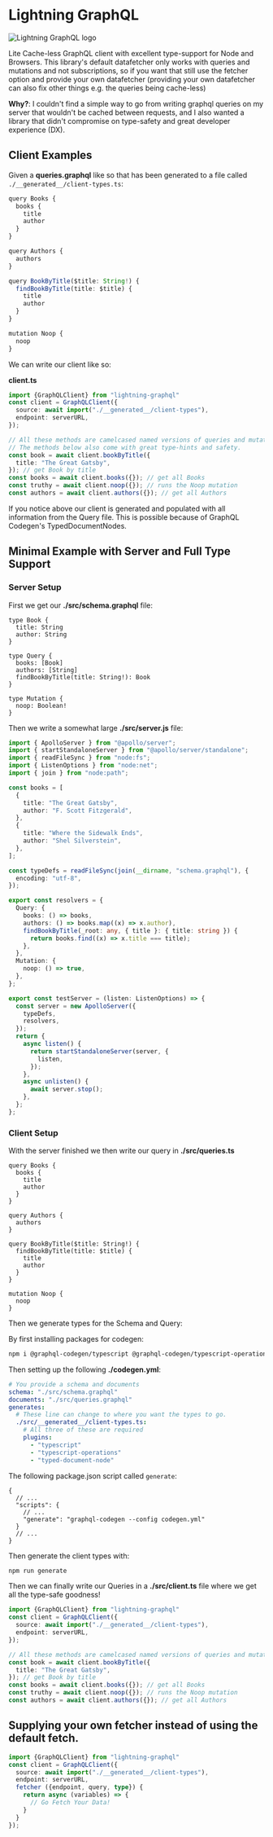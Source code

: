 # Lightning GraphQL

![Lightning GraphQL logo](./assets/lightning-graphql.png)

Lite Cache-less GraphQL client with excellent type-support for Node and Browsers.
This library's default datafetcher only works with queries and mutations and not subscriptions, so
if you want that still use the fetcher option and provide your own datafetcher (providing your own
datafetcher can also fix other things e.g. the queries being cache-less)

**Why?**: I couldn't find a simple way to go from writing graphql queries on my server that wouldn't be cached between requests, and I also wanted a library that didn't compromise on type-safety and great developer experience (DX).

## Client Examples

Given a **queries.graphql** like so that has been generated to a file called `./__generated__/client-types.ts`:

```ts
query Books {
  books {
    title
    author
  }
}

query Authors {
  authors
}

query BookByTitle($title: String!) {
  findBookByTitle(title: $title) {
    title
    author
  }
}

mutation Noop {
  noop
}
```

We can write our client like so:

**client.ts**
```ts
import {GraphQLClient} from "lightning-graphql"
const client = GraphQLClient({
  source: await import("./__generated__/client-types"),
  endpoint: serverURL,
});

// All these methods are camelcased named versions of queries and mutations written in the above queries.ts file.
// The methods below also come with great type-hints and safety.
const book = await client.bookByTitle({
  title: "The Great Gatsby",
}); // get Book by title
const books = await client.books({}); // get all Books 
const truthy = await client.noop({}); // runs the Noop mutation
const authors = await client.authors({}); // get all Authors 
```

If you notice above our client is generated and populated with all information from the Query file.
This is possible because of GraphQL Codegen's TypedDocumentNodes.

## Minimal Example with Server and Full Type Support


### Server Setup

First we get our **./src/schema.graphql** file:


```gql
type Book {
  title: String
  author: String
}

type Query {
  books: [Book]
  authors: [String]
  findBookByTitle(title: String!): Book
}

type Mutation {
  noop: Boolean!
}
```


Then we write a somewhat large **./src/server.js** file:


```ts
import { ApolloServer } from "@apollo/server";
import { startStandaloneServer } from "@apollo/server/standalone";
import { readFileSync } from "node:fs";
import { ListenOptions } from "node:net";
import { join } from "node:path";

const books = [
  {
    title: "The Great Gatsby",
    author: "F. Scott Fitzgerald",
  },
  {
    title: "Where the Sidewalk Ends",
    author: "Shel Silverstein",
  },
];

const typeDefs = readFileSync(join(__dirname, "schema.graphql"), {
  encoding: "utf-8",
});

export const resolvers = {
  Query: {
    books: () => books,
    authors: () => books.map((x) => x.author),
    findBookByTitle(_root: any, { title }: { title: string }) {
      return books.find((x) => x.title === title);
    },
  },
  Mutation: {
    noop: () => true,
  },
};

export const testServer = (listen: ListenOptions) => {
  const server = new ApolloServer({
    typeDefs,
    resolvers,
  });
  return {
    async listen() {
      return startStandaloneServer(server, {
        listen,
      });
    },
    async unlisten() {
      await server.stop();
    },
  };
};
```

### Client Setup

With the server finished we then write our query in **./src/queries.ts**

```gql
query Books {
  books {
    title
    author
  }
}

query Authors {
  authors
}

query BookByTitle($title: String!) {
  findBookByTitle(title: $title) {
    title
    author
  }
}

mutation Noop {
  noop
}
```

Then we generate types for the Schema and Query:

By first installing packages for codegen:


```bash
npm i @graphql-codegen/typescript @graphql-codegen/typescript-operations @graphql-codegen/typed-document-node
```

Then setting up the following **./codegen.yml**:

```yml
# You provide a schema and documents
schema: "./src/schema.graphql"
documents: "./src/queries.graphql"
generates:
  # These line can change to where you want the types to go.
  ./src/__generated__/client-types.ts:
    # All three of these are required 
    plugins:
      - "typescript"
      - "typescript-operations"
      - "typed-document-node"
```

The following package.json script called `generate`:

```json5
{
  // ...
  "scripts": {
    // ...
    "generate": "graphql-codegen --config codegen.yml"
  }
  // ...
}
```

Then generate the client types with:

```bash
npm run generate
```

Then we can finally write our Queries in a **./src/client.ts** file where we get all the type-safe goodness!

```ts
import {GraphQLClient} from "lightning-graphql"
const client = GraphQLClient({
  source: await import("./__generated__/client-types"),
  endpoint: serverURL,
});

// All these methods are camelcased named versions of queries and mutations written in the above queries.ts file.
const book = await client.bookByTitle({
  title: "The Great Gatsby",
}); // get Book by title
const books = await client.books({}); // get all Books 
const truthy = await client.noop({}); // runs the Noop mutation
const authors = await client.authors({}); // get all Authors 
```


## Supplying your own fetcher instead of using the default fetch.

```ts
import {GraphQLClient} from "lightning-graphql"
const client = GraphQLClient({
  source: await import("./__generated__/client-types"),
  endpoint: serverURL,
  fetcher ({endpoint, query, type}) {
    return async (variables) => {
      // Go Fetch Your Data!
    }
  }
});
```
